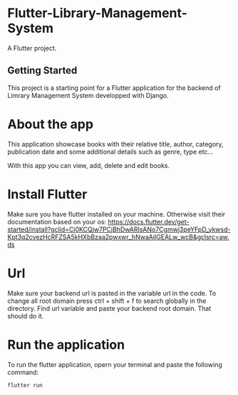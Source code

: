 # Flutter-Library-Management-System

A Flutter project.

## Getting Started

This project is a starting point for a Flutter application for the backend of Limrary Management System developped with Django.

# About the app
This application showcase books with their relative title, author, category, publication date and some additional details such as genre, type etc...

With this app you can view, add, delete and edit books.

# Install Flutter
Make sure you have flutter installed on your machine.
Otherwise visit their documentation based on your os: https://docs.flutter.dev/get-started/install?gclid=Cj0KCQjw7PCjBhDwARIsANo7Cgmwj3peYFpD_ykwsd-Kpt3q2cvezHcRFZSA5kHXbBzaa2pwxwr_hNwaAjIGEALw_wcB&gclsrc=aw.ds

# Url
Make sure your backend url is pasted in the variable url in the code.
To change all root domain press ctrl + shift + f to search globally in the directory.
Find url variable and paste your backend root domain. That should do it.

# Run the application
To run the flutter application, opern your terminal and paste the following command:
```bash
flutter run
```